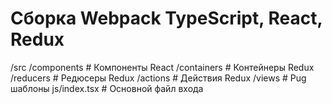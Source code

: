 # Сборка Webpack TypeScript, React, Redux

/src
  /components      # Компоненты React
  /containers      # Контейнеры Redux
  /reducers        # Редюсеры Redux
  /actions         # Действия Redux
  /views           # Pug шаблоны
  js/index.tsx     # Основной файл входа

